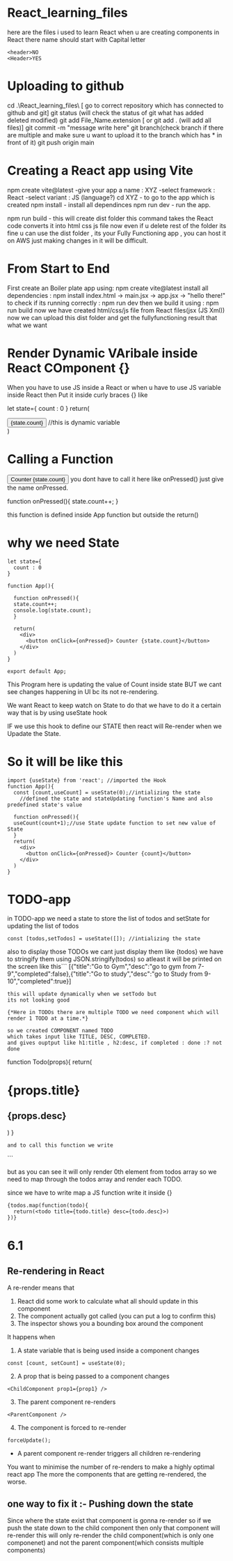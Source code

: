 # React_learning_files
here are the files i used to learn React
when u are creating components in React there name should start with Capital letter 
```
<header>NO 
<Header>YES
```

# Uploading to github 
cd .\React_learning_files\ [ go to correct repository which has connected to github and git]
    git status (will check the status of git what has added deleted modified)
git add File_Name.extension [ or git add . (will add all files)]
git commit -m "message write here"
    git branch(check branch if there are multiple and make sure u want to upload it to the branch which has * in front of it)
git push origin main

# Creating a React app using Vite
npm create vite@latest
-give your app a name : XYZ
-select framework : React
-select variant : JS (language?)
cd XYZ - to go to the app which is created
npm install - install all dependinces
npm run dev - run the app.

npm run build - this will create dist folder
    this command takes the React code converts it into html css js file
    now even if u delete rest of the folder its fine
    u can use the dist folder , its your Fully Functioning app , you can host it on AWS
    just making changes in it will be difficult.

# From Start to End
First create an Boiler plate app using: npm create vite@latest
install all dependencies : npm install
index.html -> main.jsx -> app.jsx -> "hello there!"
to check if its running correctly : npm run dev
then we build it using : npm run build 
now we have created html/css/js file from React files(jsx (JS Xml)) now we can upload this dist folder and get the fullyfunctioning result that what we want

# Render Dynamic VAribale inside React COmponent {}
When you have to use JS inside a React
or when u have to use JS variable inside React then 
Put it inside curly braces {}
like

let state={
  count : 0
}
return(
<div>
    <button>{state.count}</button> //this is dynamic variable
</div>
)

# Calling a Function

<button onClick={onPressed}> Counter {state.count}</button>
you dont have to call it here like onPressed() just give the name onPressed.

function onPressed(){
  state.count++;
}

this function is defined inside App function but outside the return()

# why we need State

```
let state={
  count : 0
}

function App(){

  function onPressed(){
  state.count++;
  console.log(state.count);
  }

  return(
    <div>
      <button onClick={onPressed}> Counter {state.count}</button>
    </div>
  )
}

export default App;
```
This Program here is updating the value of Count inside state 
BUT we cant see changes happening in UI bc its not re-rendering.

We want React to keep watch on State 
to do that we have to do it a certain way
that is by using useState hook

IF we use this hook to define our STATE then react will Re-render when we Upadate the State.

# So it will be like this 
```
import {useState} from 'react'; //imported the Hook
function App(){
  const [count,useCount] = useState(0);//intializing the state
    //defined the state and stateUpdating function's Name and also predefined state's value
  
  function onPressed(){
  useCount(count+1);//use State update function to set new value of State
  }
  return(
    <div>
      <button onClick={onPressed}> Counter {count}</button>
    </div>
  )
}
```


# TODO-app

in TODO-app we need a state to store the list of todos
and setState for updating the list of todos
```
const [todos,setTodos] = useState([]); //intializing the state
```
also to display those TODOs we cant just display them like {todos}
we have to stringify them using JSON.stringify(todos)
so atleast it will be printed on the screen
like this```
[{"title":"Go to Gym","desc":"go to gym from 7-9","completed":false},{"title":"Go to study","desc":"go to Study from 9-10","completed":true}]
```
this will update dynamically when we setTodo but
its not looking good

{*Here in TODOs there are multiple TODO we need component which will render 1 TODO at a time.*}

so we created COMPONENT named TODO
which takes input like TITLE, DESC, COMPLETED.
and gives ouptput like h1:title , h2:desc, if completed : done :? not done
```
function Todo(props){
  return(
    <div>
      <h1> {props.title} </h1>
      <h2>{props.desc} </h2>
    </div>
  )
}
```
and to call this function we write
```
<Todo title={todos[0].title} desc={todos[0].desc} />
```

but as you can see it will only render 0th element from todos array
so we need to map through the todos array and render each TODO.

since we have to write map a JS function write it inside {}
```
{todos.map(function(todo){
  return(<todo title={todo.title} desc={todo.desc}>)
})}
```


# 6.1

## Re-rendering in React

A re-render means that
1. React did some work to calculate what all should update in this component
2. The component actually got called (you can put a log to confirm this)
3. The inspector shows you a bounding box around the component

It happens when
1. A state variable that is being used inside a component changes
```
const [count, setCount] = useState(0);
```
2. A prop that is being passed to a component changes
```
<ChildComponent prop1={prop1} />
```
3. The parent component re-renders
```
<ParentComponent />
```
4. The component is forced to re-render
```
forceUpdate();
```

* A parent component re-render triggers all children re-rendering

You want to minimise the number of re-renders to make a highly optimal react app
The more the components that are getting re-rendered, the worse.

## one way to fix it :- Pushing down the state

Since where the state exist that component is gonna re-render
so if we push the state down to the child component then only that component will re-render
this will only re-render the child component(which is only one componenet) and not the parent component(which consists multiple components)